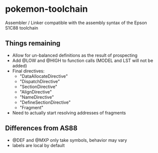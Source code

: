 # pokemon-toolchain
Assembler / Linker compatible with the assembly syntax of the Epson S1C88 toolchain

## Things remaining
* Allow for un-balanced definitions as the result of prospecting
* Add @LOW and @HIGH to function calls (MODEL and LST will not be added)
* Final directives:
    * "DataAllocateDirective"
    * "DispatchDirective"
    * "SectionDirective"
    * "AlignDirective"
    * "NameDirective"
    * "DefineSectionDirective"
    * "Fragment"
 * Need to actually start resolving addresses of fragments

## Differences from AS88
* @DEF and @MXP only take symbols, behavior may vary
* labels are local by default
